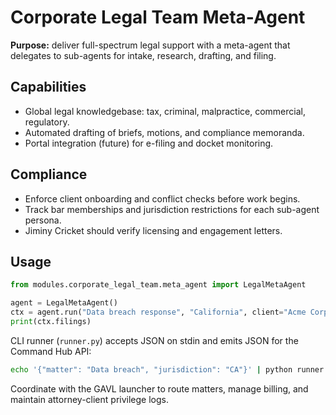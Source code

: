 # Corporate Legal Team Meta-Agent

**Purpose:** deliver full-spectrum legal support with a meta-agent that delegates to sub-agents for intake, research, drafting, and filing.

## Capabilities
- Global legal knowledgebase: tax, criminal, malpractice, commercial, regulatory.
- Automated drafting of briefs, motions, and compliance memoranda.
- Portal integration (future) for e-filing and docket monitoring.

## Compliance
- Enforce client onboarding and conflict checks before work begins.
- Track bar memberships and jurisdiction restrictions for each sub-agent persona.
- Jiminy Cricket should verify licensing and engagement letters.

## Usage
```python
from modules.corporate_legal_team.meta_agent import LegalMetaAgent

agent = LegalMetaAgent()
ctx = agent.run("Data breach response", "California", client="Acme Corp")
print(ctx.filings)
```

CLI runner (`runner.py`) accepts JSON on stdin and emits JSON for the Command Hub API:

```bash
echo '{"matter": "Data breach", "jurisdiction": "CA"}' | python runner.py
```

Coordinate with the GAVL launcher to route matters, manage billing, and maintain attorney-client privilege logs.
